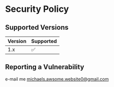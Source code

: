 # Security Policy

## Supported Versions


| Version | Supported          |
| ------- | ------------------ |
| 1.x     | :white_check_mark: |


## Reporting a Vulnerability

e-mail me michaels.awsome.website0@gmail.com
